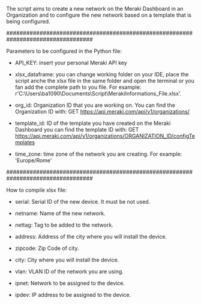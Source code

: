The script aims to create a new network on the Meraki Dashboard in an Organization and to configure the new network based on a template that is being configured.

##################################################################################

Parameters to be configured in the Python file:
- API_KEY: insert your personal Meraki API key

- xlsx_dataframe: you can change working folder on your IDE, place the script anche the xlsx file in the same folder and open the terminal or you fan add the complete path to you file. For esample: r'C:\Users\ba1090\Documents\Script\MerakiInformations_File.xlsx'.
	
- org_id: Organization ID that you are working on. You can find the Organization ID with: GET https://api.meraki.com/api/v1/organizations/
	
- template_id: ID of the template you have created on the Meraki Dashboard you can find the template ID with: GET https://api.meraki.com/api/v1/organizations/ORGANIZATION_ID/configTemplates

- time_zone: time zone of the network you are creating. For example: 'Europe/Rome'


##################################################################################

How to compile xlsx file:
- serial: Serial ID of the new device. It must be not used.

- netname: Name of the new network.

- nettag: Tag to be added to the network.

- address: Address of the city where you will install the device.

- zipcode: Zip Code of city.

- city: City where you will install the device.

- vlan: VLAN ID of the network you are using.

- ipnet: Network to be assigned to the device.

- ipdev: IP address to be assigned to the device.
